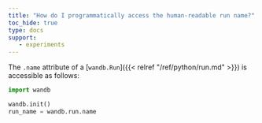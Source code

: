 ```yaml
---
title: "How do I programmatically access the human-readable run name?"
toc_hide: true
type: docs
support:
   - experiments
---
```

The `.name` attribute of a [`wandb.Run`]({{< relref "/ref/python/run.md" >}}) is accessible as follows:

```python
import wandb

wandb.init()
run_name = wandb.run.name
```